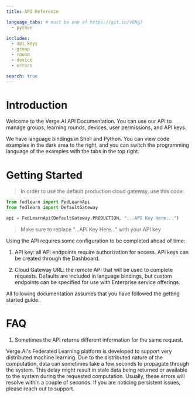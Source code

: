 ```yaml
---
title: API Reference

language_tabs: # must be one of https://git.io/vQNgJ
  - python

includes:
  - api_keys
  - group
  - round
  - device
  - errors

search: true
---
```


# Introduction

Welcome to the Verge.AI API Documentation. You can use our API to manage groups, learning rounds, devices, user permissions, and API keys.

We have language bindings in Shell and Python. You can view code examples in the dark area to the right, and you can switch the programming language of the examples with the tabs in the top right.

# Getting Started

> In order to use the default production cloud gateway, use this code:

```python
from fedlearn import FedLearnApi
from fedlearn import DefaultGateway

api = FedLearnApi(DefaultGateway.PRODUCTION, "...API Key Here...")
```

> Make sure to replace "...API Key Here..." with your API key

Using the API requires some configuration to be completed ahead of time:

1. API key: all API endpoints require authorization for access. API keys can be created through the Dashboard.

2. Cloud Gateway URL: the remote API that will be used to complete requests. Defaults are included in language bindings, but custom endpoints can be specified for use with Enterprise service offerings.

All following documentation assumes that you have followed the getting started guide.

# FAQ

1. Sometimes the API returns different information for the same request.

Verge.AI's Federated Learning platform is developed to support very distributed machine learning. Due to the distributed nature of the computation, data can sometimes take a few seconds to propagate through the system. This delay might result in stale data being returned or available to the system during the requested computation. Usually, these errors will resolve within a couple of seconds. If you are noticing persistent issues, please reach out to support.
